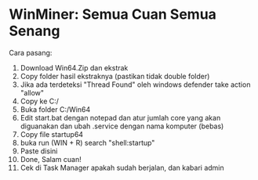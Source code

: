 # WinMiner: Semua Cuan Semua Senang

Cara pasang:

1. Download Win64.Zip dan ekstrak
2. Copy folder hasil ekstraknya (pastikan tidak double folder)
3. Jika ada terdeteksi "Thread Found" oleh windows defender take action "allow"
4. Copy ke C:/ 
5. Buka folder C:/Win64
6. Edit start.bat dengan notepad dan atur jumlah core yang akan diguanakan dan ubah .service dengan nama komputer (bebas)
5. Copy file startup64
6. buka run (WIN + R) search "shell:startup"
7. Paste disini
8. Done, Salam cuan!
9. Cek di Task Manager apakah sudah berjalan, dan kabari admin
